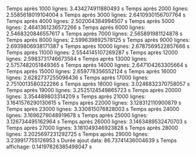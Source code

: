Temps après     1000    lignes: 3.434274911880493 s
Temps après     2000    lignes: 2.5585618019104004 s
Temps après     3000    lignes: 2.6410930156707764 s
Temps après     4000    lignes: 2.502004384994507 s
Temps après     5000    lignes: 2.4641361236572266 s
Temps après     6000    lignes: 2.5468320846557617 s
Temps après     7000    lignes: 2.565891981124878 s
Temps après     8000    lignes: 2.599639892578125 s
Temps après     9000    lignes: 2.6939806938171387 s
Temps après     10000   lignes: 2.6787569522857666 s
Temps après     11000   lignes: 2.5544145107269287 s
Temps après     12000   lignes: 2.5983731746673584 s
Temps après     13000   lignes: 2.5757482051849365 s
Temps après     14000   lignes: 2.647104263305664 s
Temps après     15000   lignes: 2.659778356552124 s
Temps après     16000   lignes: 2.6282737255096436 s
Temps après     17000   lignes: 2.7510013580322266 s
Temps après     18000   lignes: 3.0246832370758057 s
Temps après     19000   lignes: 3.2525124549865723 s
Temps après     20000   lignes: 3.354489803314209 s
Temps après     21000   lignes: 3.1641576290130615 s
Temps après     22000   lignes: 3.128312110900879 s
Temps après     23000   lignes: 3.330815076828003 s
Temps après     24000   lignes: 3.1696279048919678 s
Temps après     25000   lignes: 3.126734495162964 s
Temps après     26000   lignes: 3.1463489532470703 s
Temps après     27000   lignes: 3.181049346923828 s
Temps après     28000   lignes: 3.2025697231292725 s
Temps après     29000   lignes: 3.239917755126953 s
Durée ajout data: 86.73741436004639 s
Temps affichage: 0.14197826385498047 s